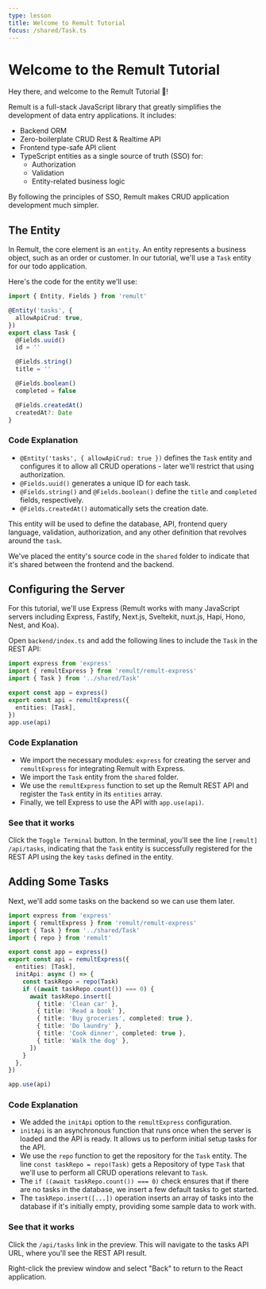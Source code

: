 ```yaml
---
type: lesson
title: Welcome to Remult Tutorial
focus: /shared/Task.ts
---
```


# Welcome to the Remult Tutorial

Hey there, and welcome to the Remult Tutorial 👋!

Remult is a full-stack JavaScript library that greatly simplifies the development of data entry applications. It includes:

- Backend ORM
- Zero-boilerplate CRUD Rest & Realtime API
- Frontend type-safe API client
- TypeScript entities as a single source of truth (SSO) for:
  - Authorization
  - Validation
  - Entity-related business logic

By following the principles of SSO, Remult makes CRUD application development much simpler.

## The Entity

In Remult, the core element is an `entity`. An entity represents a business object, such as an order or customer. In our tutorial, we'll use a `Task` entity for our todo application.

Here's the code for the entity we'll use:

```ts
import { Entity, Fields } from 'remult'

@Entity('tasks', {
  allowApiCrud: true,
})
export class Task {
  @Fields.uuid()
  id = ''

  @Fields.string()
  title = ''

  @Fields.boolean()
  completed = false

  @Fields.createdAt()
  createdAt?: Date
}
```

### Code Explanation

- `@Entity('tasks', { allowApiCrud: true })` defines the `Task` entity and configures it to allow all CRUD operations - later we'll restrict that using authorization.
- `@Fields.uuid()` generates a unique ID for each task.
- `@Fields.string()` and `@Fields.boolean()` define the `title` and `completed` fields, respectively.
- `@Fields.createdAt()` automatically sets the creation date.

This entity will be used to define the database, API, frontend query language, validation, authorization, and any other definition that revolves around the `task`.

We've placed the entity's source code in the `shared` folder to indicate that it's shared between the frontend and the backend.

## Configuring the Server

For this tutorial, we'll use Express (Remult works with many JavaScript servers including Express, Fastify, Next.js, Sveltekit, nuxt.js, Hapi, Hono, Nest, and Koa).

Open `backend/index.ts` and add the following lines to include the `Task` in the REST API:

```ts add={2,3,6-9}
import express from 'express'
import { remultExpress } from 'remult/remult-express'
import { Task } from '../shared/Task'

export const app = express()
export const api = remultExpress({
  entities: [Task],
})
app.use(api)
```

### Code Explanation

- We import the necessary modules: `express` for creating the server and `remultExpress` for integrating Remult with Express.
- We import the `Task` entity from the `shared` folder.
- We use the `remultExpress` function to set up the Remult REST API and register the `Task` entity in its `entities` array.
- Finally, we tell Express to use the API with `app.use(api)`.

### See that it works

Click the `Toggle Terminal` button. In the terminal, you'll see the line `[remult] /api/tasks`, indicating that the `Task` entity is successfully registered for the REST API using the key `tasks` defined in the entity.

## Adding Some Tasks

Next, we'll add some tasks on the backend so we can use them later.

```ts add={4,8-21}
import express from 'express'
import { remultExpress } from 'remult/remult-express'
import { Task } from '../shared/Task'
import { repo } from 'remult'

export const app = express()
export const api = remultExpress({
  entities: [Task],
  initApi: async () => {
    const taskRepo = repo(Task)
    if ((await taskRepo.count()) === 0) {
      await taskRepo.insert([
        { title: 'Clean car' },
        { title: 'Read a book' },
        { title: 'Buy groceries', completed: true },
        { title: 'Do laundry' },
        { title: 'Cook dinner', completed: true },
        { title: 'Walk the dog' },
      ])
    }
  },
})

app.use(api)
```

### Code Explanation

- We added the `initApi` option to the `remultExpress` configuration.
- `initApi` is an asynchronous function that runs once when the server is loaded and the API is ready. It allows us to perform initial setup tasks for the API.
- We use the `repo` function to get the repository for the `Task` entity. The line `const taskRepo = repo(Task)` gets a Repository of type `Task` that we'll use to perform all CRUD operations relevant to `Task`.
- The `if ((await taskRepo.count()) === 0)` check ensures that if there are no tasks in the database, we insert a few default tasks to get started.
- The `taskRepo.insert([...])` operation inserts an array of tasks into the database if it's initially empty, providing some sample data to work with.

### See that it works

Click the `/api/tasks` link in the preview. This will navigate to the tasks API URL, where you'll see the REST API result.

Right-click the preview window and select "Back" to return to the React application.
